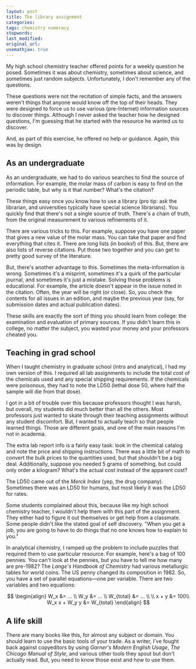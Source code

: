 ```yaml
---
layout: post
title: The library assignment
categories:
tags: chemistry numeracy
stopwords:
last_modified:
original_url:
usemathjax: true
---
```




My high school chemistry teacher offered points for a weekly question
he posed. Sometimes it was about chemistry, sometimes about science, and
sometimes just random subjects. Unfortunately, I don't remember any of the questions.

These questions were not the recitation of simple facts, and the answers
weren't things that anyone would know off the top of their heads. They
were designed to force us to use various (pre-Internet) information sources
to discover things. Although I never asked the teacher how he designed
questions, I'm guessing that he started with the resource he wanted us to
discover.

And, as part of this exercise, he offered no help or guidance. Again, this
was by design.

## As an undergraduate

As an undergraduate, we had to do various searches to find the source
of information. For example, the molar mass of carbon is easy to find on
the periodic table, but why is it that number? What's the citation?

These things easy once you know how to use a library (pro tip: ask the
librarian, and universities typically have special science librarians).
You quickly find that there's not a single source of truth. There's a chain
of truth, from the original measurement to various refinements of it.

There are various tricks to this. For example, suppose you have one paper
that gives a new value of the molar mass. You can take that paper and
find everything that cites it. There are long lists (in books!) of this.
But, there are also lists of reverse citations. Put those two together
and you can get to pretty good survey of the literature.

But, there's another advantage to this. Sometimes the meta-information is wrong.
Sometimes it's a misprint, sometimes it's a quirk of the particular journal,
and sometimes it's just a mistake. Solving those problems is educational.
For example, the article doesn't appear in the issue noted in the citation.
Often, the year will be right (or close). So, you check the contents for
all issues in an edition, and maybe the previous year (say, for submission
dates and actual publication dates).

These skills are exactly the sort of thing you should learn from college:
the examination and evaluation of primary sources. If you didn't learn this
in college, no matter the subject, you wasted your money and your professors
cheated you.

## Teaching in grad school

When I taught chemistry in graduate school (intro and analytical), I
had my own version of this. I required all lab assignments to include
the total cost of the chemicals used and any special shipping
requirements. If the chemicals were poisonous, they had to note the
LD50 (lethal dose 50, where half the sample will die from that dose).

I got in a bit of trouble over this because professors thought I was
harsh, but overall, my students did much better than all the others.
Most professors just wanted to skate through their teaching
assignments without any student discomfort. But, I wanted to actually
teach so that people learned things. Those are different goals, and
one of the main reasons I'm not in academia.

The extra lab report info is a fairly easy task: look in the chemical
catalog and note the price and shipping instructions. There was a
little bit of math to convert the bulk prices to the quantities used,
but that shouldn't be a big deal. Additionally, suppose you needed 5
grams of something, but could only order a kilogram? What's the actual
cost instead of the apparent cost?

The LD50 came out of the *Merck Index* (yep, the drug company).
Sometimes there was an LD50 for humans, but most likely it was the
LD50 for rates.

Some students complained about this, because like my high school
chemistry teacher, I wouldn't help them with this part of the
assignment. They either had to figure it out themselves or get help
from a classmate. Some people didn't like the stated goal of self
discovery. "When you get a job, you are going to have to do things
that no one knows how to explain to you."

In analytical chemistry, I ramped up the problem to include puzzles
that required them to use particular resource. For example, here's a
bag of 100 pennies. You can't look at the pennies, but you have to
tell me how many are pre-1982? The *Lange's Handbook of Chemistry* had
various metallurgic tables for world coins. The US penny changed its
composition in 1982. So, you have a set of parallel equations—one per variable.
There are two variables and two equations:

$$
\begin{align}
W_x &= ... \\
W_y &= ... \\
W_{total} &= ... \\
\\
x + y &= 100\\
W_x x + W_y y &= W_{total}
\end{align}
$$

## A life skill

There are many books like this, for almost any subject or domain. You
should learn to use the basic tools of your trade. As a writer, I've
fought back against copyeditors by using *Garner's Modern English Usage*,
*The Chicago Manual of Style*, and various other tools they spout but
don't actually read. But, you need to know those exist and how to use
them.

